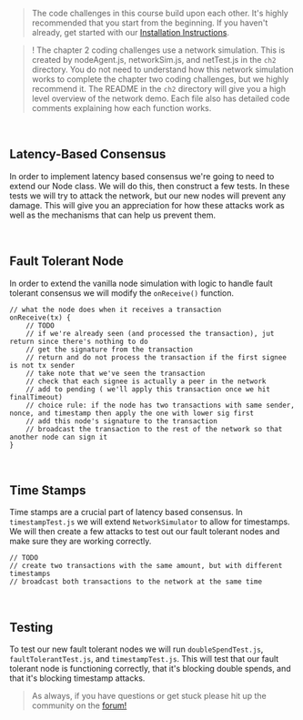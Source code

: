 > The code challenges in this course build upon each other. It's highly recommended that you start from the beginning. If you haven't already, get started with our [Installation Instructions](https://www.burrrata.ch/ces-website/docs/en/sync/dev-env-setup).

> ! The chapter 2 coding challenges use a network simulation. This is created by nodeAgent.js, networkSim.js, and netTest.js in the `ch2` directory. You do not need to understand how this network simulation works to complete the chapter two coding challenges, but we highly recommend it. The README in the `ch2` directory will give you a high level overview of the network demo. Each file also has detailed code comments explaining how each function works.

<br />

## Latency-Based Consensus

In order to implement latency based consensus we're going to need to extend our Node class. We will do this, then construct a few tests. In these tests we will try to attack the network, but our new nodes will prevent any damage. This will give you an appreciation for how these attacks work as well as the mechanisms that can help us prevent them.

<br />

## Fault Tolerant Node

In order to extend the vanilla node simulation with logic to handle fault tolerant consensus we will modify the `onReceive()` function.
```
// what the node does when it receives a transaction
onReceive(tx) {
	// TODO
	// if we're already seen (and processed the transaction), jut return since there's nothing to do
	// get the signature from the transaction
	// return and do not process the transaction if the first signee is not tx sender
	// take note that we've seen the transaction
	// check that each signee is actually a peer in the network
	// add to pending ( we'll apply this transaction once we hit finalTimeout)
	// choice rule: if the node has two transactions with same sender, nonce, and timestamp then apply the one with lower sig first
	// add this node's signature to the transaction
	// broadcast the transaction to the rest of the network so that another node can sign it
}
```

<br />

## Time Stamps

Time stamps are a crucial part of latency based consensus. In `timestampTest.js` we will extend `NetworkSimulator` to allow for timestamps. We will then create a few attacks to test out our fault tolerant nodes and make sure they are working correctly.
```
// TODO
// create two transactions with the same amount, but with different timestamps
// broadcast both transactions to the network at the same time
```

<br />

## Testing

To test our new fault tolerant nodes we will run `doubleSpendTest.js`, `faultTolerantTest.js`, and `timestampTest.js`. This will test that our fault tolerant node is functioning correctly, that it's blocking double spends, and that it's blocking timestamp attacks.

> As always, if you have questions or get stuck please hit up the community on the [forum!](https://forum.cryptoeconomics.study)

